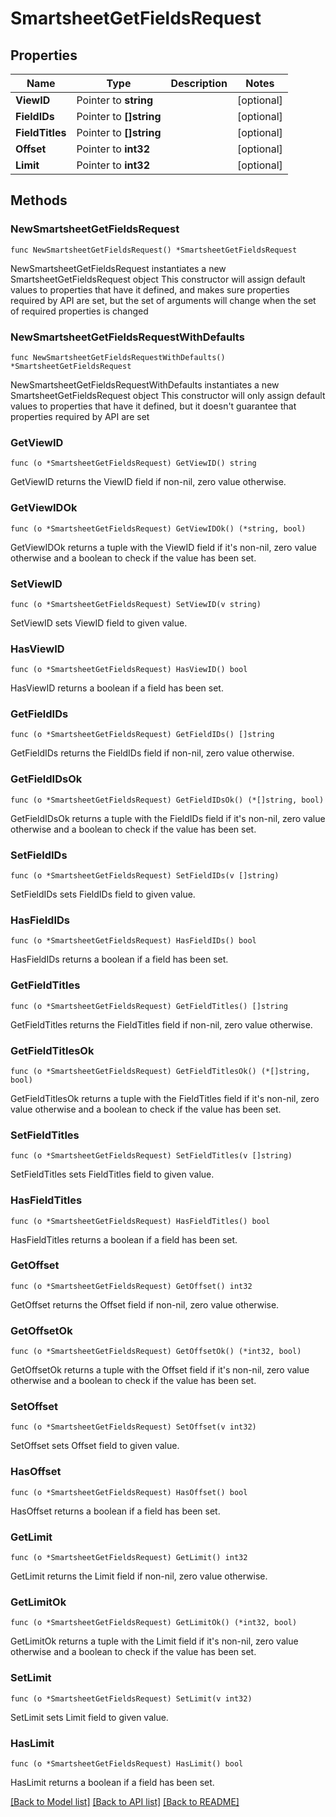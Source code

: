 # SmartsheetGetFieldsRequest

## Properties

Name | Type | Description | Notes
------------ | ------------- | ------------- | -------------
**ViewID** | Pointer to **string** |  | [optional] 
**FieldIDs** | Pointer to **[]string** |  | [optional] 
**FieldTitles** | Pointer to **[]string** |  | [optional] 
**Offset** | Pointer to **int32** |  | [optional] 
**Limit** | Pointer to **int32** |  | [optional] 

## Methods

### NewSmartsheetGetFieldsRequest

`func NewSmartsheetGetFieldsRequest() *SmartsheetGetFieldsRequest`

NewSmartsheetGetFieldsRequest instantiates a new SmartsheetGetFieldsRequest object
This constructor will assign default values to properties that have it defined,
and makes sure properties required by API are set, but the set of arguments
will change when the set of required properties is changed

### NewSmartsheetGetFieldsRequestWithDefaults

`func NewSmartsheetGetFieldsRequestWithDefaults() *SmartsheetGetFieldsRequest`

NewSmartsheetGetFieldsRequestWithDefaults instantiates a new SmartsheetGetFieldsRequest object
This constructor will only assign default values to properties that have it defined,
but it doesn't guarantee that properties required by API are set

### GetViewID

`func (o *SmartsheetGetFieldsRequest) GetViewID() string`

GetViewID returns the ViewID field if non-nil, zero value otherwise.

### GetViewIDOk

`func (o *SmartsheetGetFieldsRequest) GetViewIDOk() (*string, bool)`

GetViewIDOk returns a tuple with the ViewID field if it's non-nil, zero value otherwise
and a boolean to check if the value has been set.

### SetViewID

`func (o *SmartsheetGetFieldsRequest) SetViewID(v string)`

SetViewID sets ViewID field to given value.

### HasViewID

`func (o *SmartsheetGetFieldsRequest) HasViewID() bool`

HasViewID returns a boolean if a field has been set.

### GetFieldIDs

`func (o *SmartsheetGetFieldsRequest) GetFieldIDs() []string`

GetFieldIDs returns the FieldIDs field if non-nil, zero value otherwise.

### GetFieldIDsOk

`func (o *SmartsheetGetFieldsRequest) GetFieldIDsOk() (*[]string, bool)`

GetFieldIDsOk returns a tuple with the FieldIDs field if it's non-nil, zero value otherwise
and a boolean to check if the value has been set.

### SetFieldIDs

`func (o *SmartsheetGetFieldsRequest) SetFieldIDs(v []string)`

SetFieldIDs sets FieldIDs field to given value.

### HasFieldIDs

`func (o *SmartsheetGetFieldsRequest) HasFieldIDs() bool`

HasFieldIDs returns a boolean if a field has been set.

### GetFieldTitles

`func (o *SmartsheetGetFieldsRequest) GetFieldTitles() []string`

GetFieldTitles returns the FieldTitles field if non-nil, zero value otherwise.

### GetFieldTitlesOk

`func (o *SmartsheetGetFieldsRequest) GetFieldTitlesOk() (*[]string, bool)`

GetFieldTitlesOk returns a tuple with the FieldTitles field if it's non-nil, zero value otherwise
and a boolean to check if the value has been set.

### SetFieldTitles

`func (o *SmartsheetGetFieldsRequest) SetFieldTitles(v []string)`

SetFieldTitles sets FieldTitles field to given value.

### HasFieldTitles

`func (o *SmartsheetGetFieldsRequest) HasFieldTitles() bool`

HasFieldTitles returns a boolean if a field has been set.

### GetOffset

`func (o *SmartsheetGetFieldsRequest) GetOffset() int32`

GetOffset returns the Offset field if non-nil, zero value otherwise.

### GetOffsetOk

`func (o *SmartsheetGetFieldsRequest) GetOffsetOk() (*int32, bool)`

GetOffsetOk returns a tuple with the Offset field if it's non-nil, zero value otherwise
and a boolean to check if the value has been set.

### SetOffset

`func (o *SmartsheetGetFieldsRequest) SetOffset(v int32)`

SetOffset sets Offset field to given value.

### HasOffset

`func (o *SmartsheetGetFieldsRequest) HasOffset() bool`

HasOffset returns a boolean if a field has been set.

### GetLimit

`func (o *SmartsheetGetFieldsRequest) GetLimit() int32`

GetLimit returns the Limit field if non-nil, zero value otherwise.

### GetLimitOk

`func (o *SmartsheetGetFieldsRequest) GetLimitOk() (*int32, bool)`

GetLimitOk returns a tuple with the Limit field if it's non-nil, zero value otherwise
and a boolean to check if the value has been set.

### SetLimit

`func (o *SmartsheetGetFieldsRequest) SetLimit(v int32)`

SetLimit sets Limit field to given value.

### HasLimit

`func (o *SmartsheetGetFieldsRequest) HasLimit() bool`

HasLimit returns a boolean if a field has been set.


[[Back to Model list]](../README.md#documentation-for-models) [[Back to API list]](../README.md#documentation-for-api-endpoints) [[Back to README]](../README.md)


